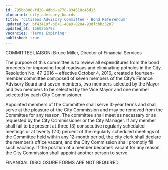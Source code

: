 ```yaml
---
id: 795bb308-fd20-4dbd-a778-834618c45d13
blueprint: city_advisory_boards
title: 'Citizens Advisory Committee - Bond Referendum'
updated_by: bf43418f-b641-40a9-8284-93dfcbbc3207
updated_at: 1660265792
vacancies: 'Terms Expiring'
published: true
---
```

COMMITTEE LIAISON: Bruce Miller, Director of Financial Services

The purpose of this committee is to review all expenditures from the bond proceeds for improving local roadways and eliminating potholes in the City.
Resolution No. 47-2016 – effective October 4, 2016, created a fourteen-member committee composed of seven members of the City’s Finance Advisory Board and seven members, two members selected by the Mayor and two members to be selected by the Vice Mayor and one member selected by each City Commissioner.

Appointed members of the Committee shall serve 3-year terms and shall serve at the pleasure of the City Commission and may be removed from the Committee for any reason.
The committee shall meet as necessary or as requested by the City Commissioner or the City Manager.
If any member shall fail to be present at three (3) consecutive regularly scheduled meetings or at twenty (20) percent of the regularly scheduled meetings of the Committee held within any 12-month period, the city clerk shall declare the member’s office vacant, and the City Commission shall promptly fill such vacancy. If the position of a member becomes vacant for any reason, the City Commission shall appoint another person to serve.

FINANCIAL DISCLOSURE FORMS ARE NOT REQUIRED.